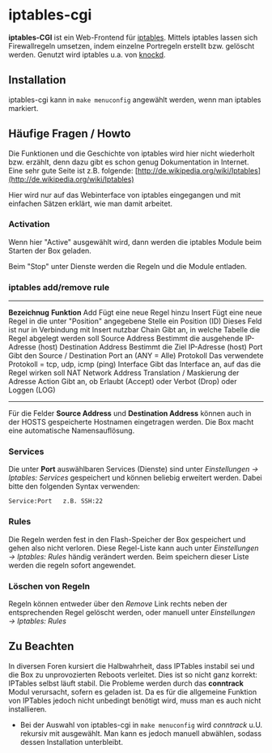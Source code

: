 iptables-cgi
============

**iptables-CGI** ist ein Web-Frontend für
[iptables](http://de.wikipedia.org/wiki/Iptables).
Mittels iptables lassen sich Firewallregeln umsetzen, indem einzelne
Portregeln erstellt bzw. gelöscht werden. Genutzt wird iptables u.a. von
[knockd](../knock/README.md).

Installation
------------

iptables-cgi kann in `make menuconfig` angewählt werden, wenn man
iptables markiert.

Häufige Fragen / Howto
----------------------

Die Funktionen und die Geschichte von iptables wird hier nicht
wiederholt bzw. erzählt, denn dazu gibt es schon genug Dokumentation in
Internet. Eine sehr gute Seite ist z.B. folgende:
[http://de.wikipedia.org/wiki/Iptables](http://de.wikipedia.org/wiki/Iptables)

Hier wird nur auf das Webinterface von iptables eingegangen und mit
einfachen Sätzen erklärt, wie man damit arbeitet.

### Activation

Wenn hier "Active" ausgewählt wird, dann werden die iptables Module
beim Starten der Box geladen.

Beim "Stop" unter Dienste werden die Regeln und die Module entladen.

### iptables add/remove rule

  --------------------- ----------------------------------------------------------------------
  **Bezeichnug**        **Funktion**
  Add                   Fügt eine neue Regel hinzu
  Insert                Fügt eine neue Regel in die unter "Position" angegebene Stelle ein
  Position (ID)         Dieses Feld ist nur in Verbindung mit Insert nutzbar
  Chain                 Gibt an, in welche Tabelle die Regel abgelegt werden soll
  Source Address        Bestimmt die ausgehende IP-Adresse (host)
  Destination Address   Bestimmt die Ziel IP-Adresse (host)
  Port                  Gibt den Source / Destination Port an (ANY = Alle)
  Protokoll             Das verwendete Protokoll = tcp, udp, icmp (ping)
  Interface             Gibt das Interface an, auf das die Regel wirken soll
  NAT                   Network Address Translation / Maskierung der Adresse
  Action                Gibt an, ob Erlaubt (Accept) oder Verbot (Drop) oder Loggen (LOG)
  --------------------- ----------------------------------------------------------------------

Für die Felder **Source Address** und **Destination Address** können
auch in der HOSTS gespeicherte Hostnamen eingetragen werden. Die Box
macht eine automatische Namensauflösung.

### Services

Die unter **Port** auswählbaren Services (Dienste) sind unter
*Einstellungen → Iptables: Services* gespeichert und können beliebig
erweitert werden. Dabei bitte den folgenden Syntax verwenden:

```
Service:Port   z.B. SSH:22
```

### Rules

Die Regeln werden fest in den Flash-Speicher der Box gespeichert und
gehen also nicht verloren. Diese Regel-Liste kann auch unter
*Einstellungen → Iptables: Rules* händig verändert werden. Beim
speichern dieser Liste werden die regeln sofort angewendet.

### Löschen von Regeln

Regeln können entweder über den *Remove* Link rechts neben der
entsprechenden Regel gelöscht werden, oder manuell unter *Einstellungen
→ Iptables: Rules*

Zu Beachten
-----------

In diversen Foren kursiert die Halbwahrheit, dass IPTables instabil sei
und die Box zu unprovozierten Reboots verleitet. Dies ist so nicht ganz
korrekt: IPTables selbst läuft stabil. Die Probleme werden durch das
**conntrack** Modul verursacht, sofern es geladen ist. Da es für die
allgemeine Funktion von IPTables jedoch nicht unbedingt benötigt wird,
muss man es auch nicht installieren.

 * Bei der
Auswahl von iptables-cgi in `make menuconfig` wird *conntrack* u.U.
rekursiv mit ausgewählt. Man kann es jedoch manuell abwählen, sodass
dessen Installation unterbleibt.


